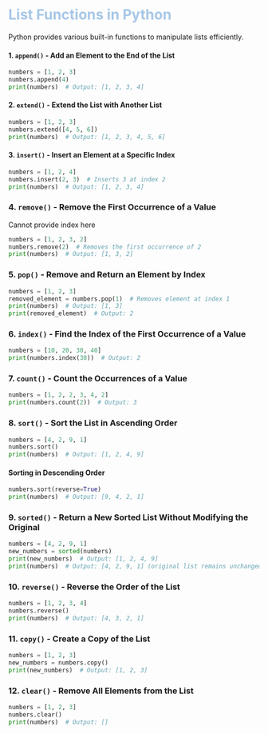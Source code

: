 # <span style="color:#A7C7E7;">List Functions in Python</span>

Python provides various built-in functions to manipulate lists efficiently.

#### **1. `append()` - Add an Element to the End of the List**
```python
numbers = [1, 2, 3]
numbers.append(4)
print(numbers)  # Output: [1, 2, 3, 4]
```

#### **2. `extend()` - Extend the List with Another List**
```python
numbers = [1, 2, 3]
numbers.extend([4, 5, 6])
print(numbers)  # Output: [1, 2, 3, 4, 5, 6]
```

#### **3. `insert()` - Insert an Element at a Specific Index**
```python
numbers = [1, 2, 4]
numbers.insert(2, 3)  # Inserts 3 at index 2
print(numbers)  # Output: [1, 2, 3, 4]
```

### **4. `remove()` - Remove the First Occurrence of a Value**
Cannot provide index here
```python
numbers = [1, 2, 3, 2]
numbers.remove(2)  # Removes the first occurrence of 2
print(numbers)  # Output: [1, 3, 2]
```

### **5. `pop()` - Remove and Return an Element by Index**
```python
numbers = [1, 2, 3]
removed_element = numbers.pop(1)  # Removes element at index 1
print(numbers)  # Output: [1, 3]
print(removed_element)  # Output: 2
```

### **6. `index()` - Find the Index of the First Occurrence of a Value**
```python
numbers = [10, 20, 30, 40]
print(numbers.index(30))  # Output: 2
```

### **7. `count()` - Count the Occurrences of a Value**
```python
numbers = [1, 2, 2, 3, 4, 2]
print(numbers.count(2))  # Output: 3
```

### **8. `sort()` - Sort the List in Ascending Order**
```python
numbers = [4, 2, 9, 1]
numbers.sort()
print(numbers)  # Output: [1, 2, 4, 9]
```

#### **Sorting in Descending Order**
```python
numbers.sort(reverse=True)
print(numbers)  # Output: [9, 4, 2, 1]
```

### **9. `sorted()` - Return a New Sorted List Without Modifying the Original**
```python
numbers = [4, 2, 9, 1]
new_numbers = sorted(numbers)
print(new_numbers)  # Output: [1, 2, 4, 9]
print(numbers)  # Output: [4, 2, 9, 1] (original list remains unchanged)
```

### **10. `reverse()` - Reverse the Order of the List**
```python
numbers = [1, 2, 3, 4]
numbers.reverse()
print(numbers)  # Output: [4, 3, 2, 1]
```

### **11. `copy()` - Create a Copy of the List**
```python
numbers = [1, 2, 3]
new_numbers = numbers.copy()
print(new_numbers)  # Output: [1, 2, 3]
```

### **12. `clear()` - Remove All Elements from the List**
```python
numbers = [1, 2, 3]
numbers.clear()
print(numbers)  # Output: []
```

